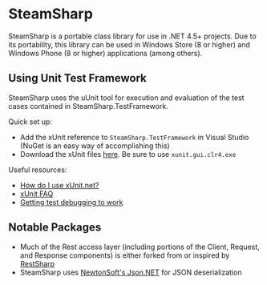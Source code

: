 # SteamSharp

SteamSharp is a portable class library for use in .NET 4.5+ projects. Due to its portability, this library can be used in Windows Store (8 or higher) and Windows Phone (8 or higher) applications (among others).

## Using Unit Test Framework

SteamSharp uses the uUnit tool for execution and evaluation of the test cases contained in SteamSharp.TestFramework.

Quick set up:

* Add the xUnit reference to `SteamSharp.TestFramework` in Visual Studio (NuGet is an easy way of accomplishing this)
* Download the xUnit files [here](http://xunit.codeplex.com/releases/view/90058). Be sure to use `xunit.gui.clr4.exe`

Useful resources:

* [How do I use xUnit.net?](http://xunit.codeplex.com/wikipage?title=HowToUse&referringTitle=Home)
* [xUnit FAQ](http://xunit.codeplex.com/)
* [Getting test debugging to work](http://xunit.codeplex.com/discussions/297569)

## Notable Packages

* Much of the Rest access layer (including portions of the Client, Request, and Response components) is either forked from or inspired by [RestSharp](https://github.com/restsharp/RestSharp)
* SteamSharp uses [NewtonSoft's Json.NET](https://github.com/JamesNK/Newtonsoft.Json) for JSON deserialization